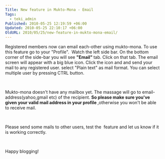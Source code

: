 ```yaml
---
Title: New feature in Mukto-Mona - Email
Tags:
  - teki_admin
Published: 2010-05-25 12:19:59 +06:00
Updated: 2010-05-25 22:10:17 +06:00
OldURL: 2010/05/25/new-feature-in-mukto-mona-email/
---
```


<p>Registered members now can email each-other using mukto-mona. To use this feature go to your &quot;Profile&quot;.&nbsp; Watch the left side bar. On the bottom corner of the side-bar you will see <strong>&quot;Email&quot; </strong>tab. Click on that tab. The email screen will appear with a big blue icon. Click the icon and and send your mail to any registered user. select &quot;Plain text&quot; as mail format. You can select multiple user by pressing CTRL button.</p>
<p>&nbsp;</p>
<p>Mukto-mona doesn&#39;t have any mailbox yet. The massage will go to email-address(yahoo,gmail etc) of the recipient. <strong>So please make sure you&#39;ve given your valid mail address in your profile </strong>,otherwise you won&#39;t be able to receive mail.</p>
<p>&nbsp;</p>
<p>Please send some mails to other users, test the&nbsp; feature and let us know if it is working correctly.</p>
<p>&nbsp;</p>
<p>Happy blogging!</p>

